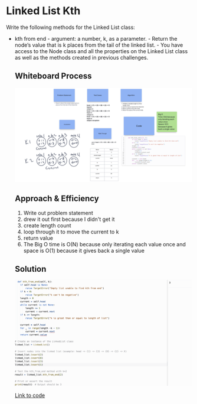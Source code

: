 # Linked List Kth

Write the following methods for the Linked List class:

- kth from end
      - argument: a number, k, as a parameter.
      - Return the node’s value that is k places from the tail of the linked list.
      - You have access to the Node class and all the properties on the Linked List class as well as the methods created in previous challenges.

  ## Whiteboard Process

  <!-- Embedded whiteboard image -->

  ![Whiteboard Image](whiteboard7.png)

  ## Approach & Efficiency

  1. Write out problem statement
  2. drew it out first because I didn't get it
  3. create length count
  4. loop through it to move the current to k
  5. return value
  6. The Big O time is O(N) because only iterating each value once and space is O(1) because it gives back a single value

  ## Solution

  ![Solution Image](solution7.png)

  [Link to code](https://replit.com/@XinDeng/code-challenges-401)
